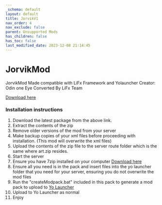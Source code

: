 ```yaml
---
_schema: default
layout: default
title: JorvikV1
nav_order: 4
nav_exclude: false
parent: Unsupported Mods
has_children: false
has_toc: false
last_modified_date: 2023-12-08 21:14:45
---
```

# JorvikMod

JorvikMod Made compatible with LiFx Framework and Yolauncher
Creator: Odin one Eye
Converted By LiFx Team

[Download here](https://github.com/LiF-x/JorvikMod/releases/latest)

### Installation instructions

1. Download the latest package from the above link.
2. Extract the contents of the zip
3. Remove older versions of the mod from your server
4. Make backup copies of your xml files before proceeding with installation. (This mod will overwrite the xml files)
5. Upload the contents of the zip file to the server route folder which is the same where art.zip resides. 
6. Start the server
7. Ensure you have 7zip installed on your computer [Download here](https://7zip.dev/en/download/)
8. Ensure all you need is in the pack and insert files into the yo launcher folder that you need for your server, ensuring you do not overwrite the mod files
9. Run the "createModpack.bat" included in this pack to generate a mod pack to upload to [Yo Launcher](https://www.yolauncher.app/)
10. Upload to Yo Launcher as normal 
11. Enjoy
